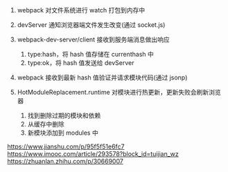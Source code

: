 <!-- @format -->

1. webpack 对文件系统进行 watch 打包到内存中

2. devServer 通知浏览器端文件发生改变(通过 socket.js)

3. webpack-dev-server/client 接收到服务端消息做出响应

   1. type:hash，将 hash 值存储在 currenthash 中
   2. type:ok，将 hash 值发送给 devServer

4. webpack 接收到最新 hash 值验证并请求模块代码(通过 jsonp)

5. HotModuleReplacement.runtime 对模块进行热更新，更新失败会刷新浏览器

   1. 找到删除过期的模块和依赖
   2. 从缓存中删除
   3. 新模块添加到 modules 中

https://www.jianshu.com/p/95f5f51e6fc7
https://www.imooc.com/article/293578?block_id=tuijian_wz
https://zhuanlan.zhihu.com/p/30669007
